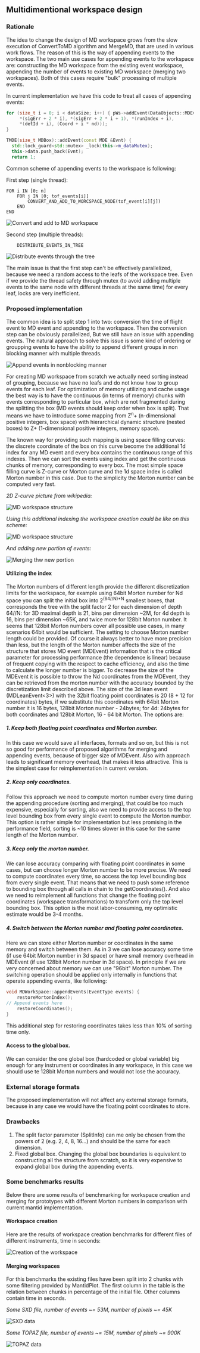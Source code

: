 ## Multidimentional workspace design

### Rationale

The idea to change the design of MD workspace grows from the slow execution of ConvertToMD algorithm and MergeMD, 
that are used in various work flows. The reason of this is the way of appending events to the workspace. The two main 
use cases for appending events to the workspace are: constructing the MD workspace from the existing event workspace, 
appending the number of events to existing MD workspace (merging two workspaces). Both of this cases require "bulk"
processing of multiple events. 

In current implementation we have this code to treat all cases of appending events:

``` c++
for (size_t i = 0; i < dataSize; i++) { pWs->addEvent(DataObjects::MDEvent<nd>(
     *(sigErr + 2 * i), *(sigErr + 2 * i + 1), *(runIndex + i),
     *(detId + i), (Coord + i * nd)));
}
```

```c++
TMDE(size_t MDBox)::addEvent(const MDE &Evnt) {
  std::lock_guard<std::mutex> _lock(this->m_dataMutex);
  this->data.push_back(Evnt);
  return 1;
```
Common scheme of appending events to the workspace is following:

First step (single thread): 
``` 
FOR i IN [0; n]
    FOR j IN [0; tof_events[i]]
        CONVERT_AND_ADD_TO_WORCSPACE_NODE(tof_event[i][j])
    END
END
```

![Convert and add to MD workspace](add_to_mdw.png)

Second step (multiple threads):

```
    DISTRIBUTE_EVENTS_IN_TREE 
```

![Distribute events through the tree](distribute_events.png)

The main issue is that the first step can't be effectively parallelized, because we need a random access to the leafs of 
the workspace tree. Even if we provide the thread safety through mutex (to avoid adding multiple events to the same node
with different threads at the same time) for every leaf, locks are very inefficient. 

### Proposed implementation

The common idea is to split step 1 into two: conversion the time of flight event to MD event and appending to the 
workspace. Then the conversion step can be obviously parallelized, But we still have an issue with appending events.
The natural approach to solve this issue is some kind of ordering or groupping events to have the ability to append
different groups in non blocking manner with multiple threads. 

![Append events in nonblocking manner](add_groups.png)

For creating MD workspace from scratch we actually need sorting instead of grouping, because we have no leafs and do
not know how to group events for each leaf.
For optimization of memory utilizing and cache usage the best way is to have the continuous (in terms of memory) chunks 
with events corresponding to particular box, which are not fragmented during the splitting the box (MD events should 
keep order when box is split). That means we have 
to introduce some mapping from Z<sup>n</sup>+ (n-dimensional positive integers, box space) with hierarchical dynamic
structure (nested boxes) to Z+ (1-dimensional positive integers, memory space).
 
The known way for providing such mapping is using space filling curves: the discrete coordinate of the
box on this curve become the additional 1d index for any MD event and every box contains the continuous range of this 
indexes. Then we can sort the events using index and get the continuous chunks of memory, corresponding to every box. 
The most simple space filling curve is Z-curve or Morton curve and the 1d space index is called Morton number in this
case. Due to the simplicity the Morton number can be computed very fast. 

*2D Z-curve picture from wikipedia:*

![MD workspace structure](Z-curve.png)


*Using this additional indexing the workspace creation could be like on this scheme:*


![MD workspace structure](MDSpace.png)


*And adding new portion of events:*  

![Merging thw new portion](merging_md_space.png)

#### Utilizing the index
The Morton numbers of different length provide the different discretization limits for the workspace, for example  using
64bit Morton number for Nd space you can split the initial box into 2<sup>(64//N)*N</sup> smallest boxes, that
corresponds the tree with the split factor 2 for each dimension of depth 64//N: for 3D maximal depth is 21, bins per 
dimension ~2M, for 4d depth is 16, bins per dimension ~65K, and twice more for 128bit Morton number. 
It seems that 128bit Morton numbers cover all possible use cases, in many scenarios 64bit would be sufficient. The
setting to choose Morton number length could be provided.  Of course it always better to have more precision than less,
but the length of 
the Morton number affects the size of the structure that stores MD event (MDEvent) information that is the critical 
parameter for processing performance (the dependence is linear) because of frequent copying with the respect to cache 
efficiency, and also the time to calculate the longer number is bigger. To decrease the size of the MDEvent it is 
possible to throw the Nd coordinates from the MDEvent, they can be retrieved from the morton number with the accuracy 
bounded by the discretization limit described above. The size of the 3d lean event (MDLeanEvent<3>) with the 32bit 
floating point coordinates is 20 (8 + 12 for coordinates) bytes, if we substitute this coordinates with 64bit Morton 
number it is 16 bytes, 128bit Morton number - 24bytes; for 4d: 24bytes for both coordinates and 128bit Morton, 16 - 64 
bit Morton. The options are:

##### 1. Keep both floating point coordinates and Morton number. 
In this case we would save all interfaces, formats and so on, but this is not so good for performance of proposed
algorithms for merging and appending events, because of bigger size of MDEvent. Also with approach leads to significant
memory overhead, that makes it less attractive. This is the simplest case for reimplementation in current version.

##### 2. Keep only coordinates.
Follow this approach we need to compute morton number every time during the appending procedure (sorting and merging), 
that could be too much expensive, especially for sorting, also we need to provide access to the top level bounding box 
from every single event to compute the Morton number. This option is rather simple for implementation but less 
promising in the performance field, sorting is ~10 times slower in this case for the same length of the Morton number.

##### 3. Keep only the morton number. 
We can lose accuracy comparing with floating point coordinates in some cases, but can choose longer Morton number to be 
more precise. We need to compute coordinates every time, so access the top level bounding box from every single event.
That means that we need to push some reference to bounding box through all  calls in chain to the getCoordinates(). 
And also we need to reimplement all functions that change the floating point coordinates (workspace transformations) to 
transform only the top level bounding box. This option is the most labor-consuming, my optimistic estimate would be 3-4 
months.         

##### 4. Switch between the Morton number and floating point coordinates.
Here we can store either Morton number or coordinates in the same memory and switch between them. As in 3 we can lose
accuracy some time (if use 64bit Morton number in 3d space) or have small memory overhead in MDEvent (if use 128bit 
Morton number in 3d space). In principle if we are very concerned about memory we can use "96bit" Morton number.
The switching operation should be applied only internally in functions that operate appending events, like following:
``` c++
void MDWorkSpace::appendEvents(EventType events) {
    restoreMortonIndex();
// Append events here
    restoreCoordinates();
}
```
This additional step for restoring coordinates takes less than 10% of sorting time only.

#### Access to the global box.
We can consider the one global box (hardcoded or global variable) big enough for any instrument or coordinates in any
workspace, in this case we should use te 128bit Morton numbers and would not lose the accuracy.     

### External storage formats
The proposed implementation will not affect any external storage formats, because in any case we would have the 
floating point coordinates to store.   

### Drawbacks
1. The split factor parameter (SplitInfo) can me only be chosen from the powers of 2 (e.g. 2, 4, 8, 16...) and should be
 the same for each dimension.
2. Fixed global box. Changing the global box boundaries is equivalent to constructing all the structure from scratch, so
it is very expensive to expand global box during the appending events.

### Some benchmarks results

Below there are some results of benchmarking for workspace creation and merging for prototypes with different Morton
numbers in comparison with current mantid implementation.

#### Workspace creation

Here are the results of workspace creation benchmarks for different files of different instruments, time in seconds:

![Creation of the workspace](creation_benchmark.png)

#### Merging workspaces

For this benchmarks the existing files have been split into 2 chunks with some filtering provided by MantidPlot. The
first column in the table is the relation between chunks in percentage of the initial file. Other columns contain
time in seconds.

*Some SXD file, number of events ~= 53M, number of pixels ~= 45K*

![SXD data](sxd_merge_benchmark.png)

*Some TOPAZ file, number of events ~= 15M, number of pixels ~= 900K*

![TOPAZ data](topaz_merge_benchmark.png)
